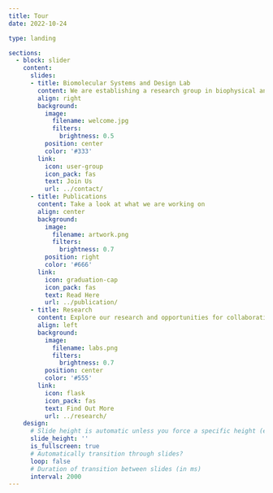 ```yaml
---
title: Tour
date: 2022-10-24

type: landing

sections:
  - block: slider
    content:
      slides:
      - title: Biomolecular Systems and Design Lab
        content: We are establishing a research group in biophysical and computational chemistry
        align: right
        background:
          image:
            filename: welcome.jpg
            filters:
              brightness: 0.5
          position: center
          color: '#333'
        link:
          icon: user-group
          icon_pack: fas
          text: Join Us
          url: ../contact/
      - title: Publications 
        content: Take a look at what we are working on
        align: center
        background:
          image:
            filename: artwork.png
            filters:
              brightness: 0.7
          position: right
          color: '#666'
        link:
          icon: graduation-cap
          icon_pack: fas
          text: Read Here
          url: ../publication/
      - title: Research
        content: Explore our research and opportunities for collaboration.
        align: left
        background:
          image:
            filename: labs.png
            filters:
              brightness: 0.7
          position: center
          color: '#555'
        link:
          icon: flask
          icon_pack: fas
          text: Find Out More
          url: ../research/
    design:
      # Slide height is automatic unless you force a specific height (e.g. '400px')
      slide_height: ''
      is_fullscreen: true
      # Automatically transition through slides?
      loop: false
      # Duration of transition between slides (in ms)
      interval: 2000
---
```

